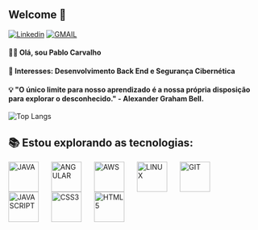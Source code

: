 ## Welcome 👋

[![Linkedin](https://img.shields.io/badge/LinkedIn-black?logo=linkedin&style=for-the-badge)](https://www.linkedin.com/in/pablo-carvalho-140255260/)
[![GMAIL](https://img.shields.io/badge/Gmail-black?logo=gmail&style=for-the-badge)](mailto:devpablocarvalho@gmail.com)
#### 👨‍💻 Olá, sou Pablo Carvalho <br>
#### 💼 Interesses: Desenvolvimento Back End e Segurança Cibernética

#### 💡 "O único limite para nosso aprendizado é a nossa própria disposição para explorar o desconhecido." - Alexander Graham Bell.

![Top Langs](https://github-readme-stats.vercel.app/api/top-langs/?username=PabloCsDev&show_icons=true&theme=highcontrast&hide_rank=true&layout=compact)

## 📚 Estou explorando as tecnologias:

<div style="display: flex; justify-content: space-between; align-items: center; width: 400px;">
    <img alt="JAVA" src="https://inapp.com/wp-content/uploads/elementor/thumbs/java-01-q05vr60j45kxbd4o8x4um7udsl3n06xd8ydqkcvjh8.png" width="60" height="60"/>
    <img alt="ANGULAR" src="https://angular.io/assets/images/logos/angular/angular.svg" width="60" height="60"/> 
    <img alt="AWS" src="https://static-00.iconduck.com/assets.00/aws-icon-512x512-4v2f55fn.png" width=60" height="60"/> 
    <img alt="LINUX" src="https://camo.githubusercontent.com/5827f82f2c2d9c5bad33de64e073659d1a57032b31009b8127189be6876916d4/68747470733a2f2f63646e2e6a7364656c6976722e6e65742f67682f64657669636f6e732f64657669636f6e2f69636f6e732f6c696e75782f6c696e75782d6f726967696e616c2e737667" width="60" height="60"/>
    <img alt="GIT" src="https://git-scm.com/images/logos/downloads/Git-Icon-1788C.png" width="60" height="60"/> 
</div>
<div style="display: flex; justify-content: space-between; align-items: center; width: 230px;">
    <img alt="JAVASCRIPT" src="https://upload.wikimedia.org/wikipedia/commons/6/6a/JavaScript-logo.png" width="60" height="60"/>
    <img alt="CSS3" src="https://cdn4.iconfinder.com/data/icons/iconsimple-programming/512/css-512.png" width="60" height="60"/>
    <img alt="HTML5" src="https://cdn4.iconfinder.com/data/icons/iconsimple-programming/512/html-512.png" width="60" height="60"/>
</div>

